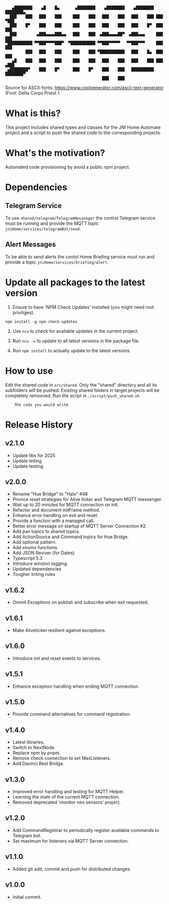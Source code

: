 ```
   ▄████████    ▄█    █▄       ▄████████    ▄████████    ▄████████ ████████▄  
  ███    ███   ███    ███     ███    ███   ███    ███   ███    ███ ███   ▀███ 
  ███    █▀    ███    ███     ███    ███   ███    ███   ███    █▀  ███    ███ 
  ███         ▄███▄▄▄▄███▄▄   ███    ███  ▄███▄▄▄▄██▀  ▄███▄▄▄     ███    ███ 
▀███████████ ▀▀███▀▀▀▀███▀  ▀███████████ ▀▀███▀▀▀▀▀   ▀▀███▀▀▀     ███    ███ 
         ███   ███    ███     ███    ███ ▀███████████   ███    █▄  ███    ███ 
   ▄█    ███   ███    ███     ███    ███   ███    ███   ███    ███ ███   ▄███ 
 ▄████████▀    ███    █▀      ███    █▀    ███    ███   ██████████ ████████▀  
                                           ███    ███                         
```

Source for ASCII-fonts: https://www.coolgenerator.com/ascii-text-generator
(Font: Delta Corps Priest 1


# What is this?
This project includes shared types and classes for the JNI Home Automate project and a script to
push the shared code to the corresponding projects.

# What's the motivation?
Automated code provisioning by avoid a public npm project.

# Dependencies

## Telegram Service
To use `shared/telegram/TelegramMessenger` the control Telegram service must be running and provide
the MQTT topic `jniHome/services/telegramBot/send`.

## Alert Messages
To be able to send alerts the contol Home Briefing service must run and provide a topic
 `jniHome/services/briefing/alert`.


# Update all packages to the latest version

1. Ensure to have 'NPM Check Updates' installed (you might need root priviliges).
```
npm install -g npm-check-updates
```

2. Use `ncu` to check for available updates in the current project.

3. Run `ncu -u` to update to all latest versions in the package file.

4. Run `npm install` to actually update to the latest versions.


# How to use
Edit the shared code in `src/shared`.
Only the "shared" directory and all its subfolders will be pushed.
Existing shared folders in target projects will be completely remooved.
Run the script in `./script/push_shared.sh`
```
    The code you would write
```

# Release History

## v2.1.0
- Update libs for 2025
- Update linting
- Update testing

## v2.0.0
- Rename "Hue Bridge" to "Halo" #48
- Provice reset strategies for Alive ticker and Telegram MQTT messenger.
- Wait up to 20 minutes for MQTT connection on init.
- Refactor and document initFrame method.
- Enhance error handling on exit and reset.
- Provide a function with a managed call.
- Better error message on startup of MQTT Server Connection #2.
- Add pan topics to shared topics.
- Add ActionSource and Command topics for Hue Bridge.
- Add optional pattern.
- Add enums functions.
- Add JSON Reviver (for Dates)
- Typescript 5.3
- Introduce winston logging.
- Updated dependencies
- Tougher linting rules

## v1.6.2
- Ommit Exceptions on publish and subscribe when exit requested.

## v1.6.1
- Make Aliveticker resilient against exceptions.

## v1.6.0
- Introduce init and reset events to services.

## v1.5.1
- Enhance exception handling when ending MQTT connection.

## v1.5.0
- Provide command alternatives for command registration.

## v1.4.0
- Latest libraries.
- Switch to NextNode.
- Replace npm by pnpm.
- Remove check connection to set MaxListeners.
- Add Davinci Rest Bridge.

## v1.3.0
- Improved error handling and testing for MQTT Helper.
- Learning the state of the current MQTT connection.
- Removed deprecated 'monitor neo sensors' project.

## v1.2.0
- Add CommandRegistrar to periodically register available commands to Telegram bot.
- Set maximum for listeners via MQTT Server connection.

## v1.1.0
- Added git add, commit and push for distributed changes.

## v1.0.0
- Initial commit.

